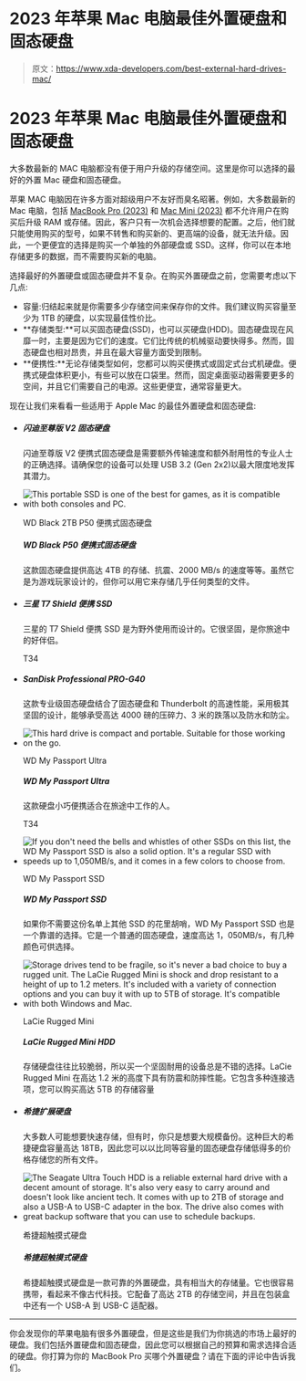 # 2023 年苹果 Mac 电脑最佳外置硬盘和固态硬盘

> 原文：<https://www.xda-developers.com/best-external-hard-drives-mac/>

# 2023 年苹果 Mac 电脑最佳外置硬盘和固态硬盘

大多数最新的 MAC 电脑都没有便于用户升级的存储空间。这里是你可以选择的最好的外置 Mac 硬盘和固态硬盘。

苹果 MAC 电脑因在许多方面对超级用户不友好而臭名昭著。例如，大多数最新的 Mac 电脑，包括 [MacBook Pro (2023)](http://xda-developers.com/macbook-pro-2023) 和 [Mac Mini (2023)](http://xda-developers.com/mac-mini) 都不允许用户在购买后升级 RAM 或存储。因此，客户只有一次机会选择想要的配置。之后，他们就只能使用购买的型号，如果不转售和购买新的、更高端的设备，就无法升级。因此，一个更便宜的选择是购买一个单独的外部硬盘或 SSD。这样，你可以在本地存储更多的数据，而不需要购买新的电脑。

选择最好的外置硬盘或固态硬盘并不复杂。在购买外置硬盘之前，您需要考虑以下几点:

*   容量:归结起来就是你需要多少存储空间来保存你的文件。我们建议购买容量至少为 1TB 的硬盘，以实现最佳性价比。
*   **存储类型:**可以买固态硬盘(SSD)，也可以买硬盘(HDD)。固态硬盘现在风靡一时，主要是因为它们的速度。它们比传统的机械驱动要快得多。然而，固态硬盘也相对昂贵，并且在最大容量方面受到限制。
*   **便携性:**无论存储类型如何，您都可以购买便携式或固定式台式机硬盘。便携式硬盘体积更小，有些可以放在口袋里。然而，固定桌面驱动器需要更多的空间，并且它们需要自己的电源。这些更便宜，通常容量更大。

现在让我们来看看一些适用于 Apple Mac 的最佳外置硬盘和固态硬盘:

*   ##### 闪迪至尊版 V2 固态硬盘

    闪迪至尊版 V2 便携式固态硬盘是需要额外传输速度和额外耐用性的专业人士的正确选择。请确保您的设备可以处理 USB 3.2 (Gen 2x2)以最大限度地发挥其潜力。

*   <picture>![This portable SSD is one of the best for games, as it is compatible with both consoles and PC.](img/5ffed1aec6a80d2dc42e95269e8c2e63.png)</picture>

    WD Black 2TB P50 便携式固态硬盘

    ##### WD Black P50 便携式固态硬盘

    这款固态硬盘提供高达 4TB 的存储、抗震、2000 MB/s 的速度等等。虽然它是为游戏玩家设计的，但你可以用它来存储几乎任何类型的文件。

*   ##### 三星 T7 Shield 便携 SSD

    三星的 T7 Shield 便携 SSD 是为野外使用而设计的。它很坚固，是你旅途中的好伴侣。

    T34
*   ##### SanDisk Professional PRO-G40

    这款专业级固态硬盘结合了固态硬盘和 Thunderbolt 的高速性能，采用极其坚固的设计，能够承受高达 4000 磅的压碎力、3 米的跌落以及防水和防尘。

*   <picture>![This hard drive is compact and portable. Suitable for those working on the go.](img/d4b752238d8ae337237c3952932c4213.png)</picture>

    WD My Passport Ultra

    ##### WD My Passport Ultra

    这款硬盘小巧便携适合在旅途中工作的人。

    T34
*   <picture>![If you don't need the bells and whistles of other SSDs on this list, the WD My Passport SSD is also a solid option. It's a regular SSD with speeds up to 1,050MB/s, and it comes in a few colors to choose from.](img/e4fceaeb907313eb5a517cd84b144692.png)</picture>

    WD My Passport SSD

    ##### WD My Passport SSD

    如果你不需要这份名单上其他 SSD 的花里胡哨，WD My Passport SSD 也是一个靠谱的选择。它是一个普通的固态硬盘，速度高达 1，050MB/s，有几种颜色可供选择。

*   <picture>![Storage drives tend to be fragile, so it's never a bad choice to buy a rugged unit. The LaCie Rugged Mini is shock and drop resistant to a height of up to 1.2 meters. It's included with a variety of connection options and you can buy it with up to 5TB of storage. It's compatible with both Windows and Mac.](img/97b4e1e009b51a4fda3415a2772baa50.png)</picture>

    LaCie Rugged Mini

    ##### LaCie Rugged Mini HDD

    存储硬盘往往比较脆弱，所以买一个坚固耐用的设备总是不错的选择。LaCie Rugged Mini 在高达 1.2 米的高度下具有防震和防摔性能。它包含多种连接选项，您可以购买高达 5TB 的存储容量

*   ##### 希捷扩展硬盘

    大多数人可能想要快速存储，但有时，你只是想要大规模备份。这种巨大的希捷硬盘容量高达 18TB，因此您可以以比同等容量的固态硬盘存储低得多的价格存储您的所有文件。

*   <picture>![The Seagate Ultra Touch HDD is a reliable external hard drive with a decent amount of storage. It's also very easy to carry around and doesn't look like ancient tech. It comes with up to 2TB of storage and also a USB-A to USB-C adapter in the box. The drive also comes with great backup software that you can use to schedule backups.](img/0425a0e930a6de8d25315da2331d1d28.png)</picture>

    希捷超触摸式硬盘

    ##### 希捷超触摸式硬盘

    希捷超触摸式硬盘是一款可靠的外置硬盘，具有相当大的存储量。它也很容易携带，看起来不像古代科技。它配备了高达 2TB 的存储空间，并且在包装盒中还有一个 USB-A 到 USB-C 适配器。

* * *

你会发现你的苹果电脑有很多外置硬盘，但是这些是我们为你挑选的市场上最好的硬盘。我们包括外置硬盘和固态硬盘，因此您可以根据自己的预算和需求选择合适的硬盘。你打算为你的 MacBook Pro 买哪个外置硬盘？请在下面的评论中告诉我们。